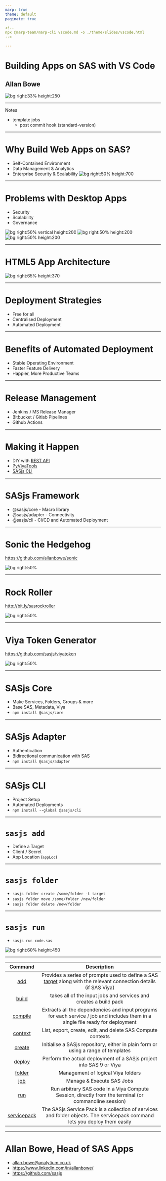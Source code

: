 ```yaml
---
marp: true
theme: default
paginate: true

<!--
npx @marp-team/marp-cli vscode.md -o ./theme/slides/vscode.html
-->

---
```

<!-- header: ![h:6em](https://sasjs.io/img/js-logo700x389.png)-->

# Building Apps on SAS with VS Code

## Allan Bowe

![bg right:33% height:250 ](https://datacontroller.io/wp-content/uploads/2020/10/abow.png)

<!-- TRANSCRIPT
My name is Allan Bowe and this is a very short overview of building and deploying HTML5 apps on SAS.
-->

---
Notes

- template jobs
  - post commit hook (standard-version)


---
# Why Build Web Apps on SAS?

- Self-Contained Environment
- Data Management & Analytics
- Enterprise Security & Scalability
![bg right:50% height:700](https://algorithmia.com/blog/wp-content/uploads/2019/10/Jira_workflow_animation.gif)


<!-- TRANSCRIPT
Why SAS? Firstly it's completely self contained.  Everything
you need is preconfigured, such as
 - SAS Web Server
 - Application Server
 - Load Balancing
and of course, dozens of access engines connecting to all kinds of
databases such as snowflake, redshift and Google BigQuery.
Beyond superfast in-memory cas, and machine learning viya actions, there's
also formidable integration with Enterprise IT.  SAS provides LDAP
integration, Single Signon, data encryption, SSL, full audit tracing,
you name it..
Beyond the scalability of SAS itself, web apps are inherently scalable.
They can be deployed to any device with a browser, where they'll run
safely inside that browser sandbox.  There also very easy to un-deploy -
compared to say a VBA, R or Python based desktop app.
-->

---
# Problems with Desktop Apps

* Security
* Scalability
* Governance

![bg right:50% vertical height:200](https://i.imgur.com/n3BKKPb.gif)
![bg right:50% height:200](https://media2.giphy.com/media/KAq5w47R9rmTuvWOWa/giphy.gif)
![bg right:50% height:200](https://www.r-project.org/Rlogo.png)



<!--
Of course, both Python and R can run on a server, and VBA apps can deprecate themselves and force you to download the latest instance.  But given the fact that desktop apps, or End User Computing, is still so prominent - and this includes legacy SAS AF, SCL driven apps - it's worth reviewing the reasons to avoid this particular paradigm.

Security is a big one, and this can be problems with embedded passwords, the amount of filesystem access the app has, or the fact that anyone on the filesystem can access, and potentially modify, the app.

Scalability, as just mentioned, rolling out a desktop app to 1000 users is non-trivial and typically requires the engagement of a different team.

Governance is probably the biggest reasons to avoid desktop apps as it can be really difficult to know who's using what, and which version.

-->

---


# HTML5 App Architecture

![bg right:65% height:370 ](https://sasjs.io/img/architecture.png)

---
# Deployment Strategies

- Free for all
- Centralised Deployment
- Automated Deployment

<!-- TRANSCRIPT
In terms of deployment strategies, certainly the fastest way you can get your app into SAS is just write it there directly and make changes directly on the server.

As soon as things get complex, and especially once you start adding more users and basing business critical reporting on the platform this approach breaks down very quickly.  You need to know what is changing in the environment, so you can troubleshoot and roll back should incidents occur.

A centralised model might involve a spreadsheet and nominated individuals doing the promote.  This does introduce a bottleneck and reliance on key individuals, and doesn't necessarily make things any more transparent.

Automated deployment is the only real strategy, especially in Viya where it's so easy to do.  A change might be reviewed as part of a pull request, and autodeployed following a merge to a nominated GIT branch, providing full transparency and the ability to run automated tests with every commit.
-->


---
# Benefits of Automated Deployment

- Stable Operating Environment
- Faster Feature Delivery
- Happier, More Productive Teams

<!-- TRANSCRIPT
Benefits include a more stable environment, especially when deploying frequently as smaller changes are easier to roll back.

Regular deployments also make for faster feature delivery, which not only
delights business stakeholders but the development teams also - they get
to spend more time building cool stuff and less time attending Release
Meetings and filling out paperwork.
-->


---
# Release Management

- Jenkins / MS Release Manager
- Bitbucket / Gitlab Pipelines
- Github Actions

<!-- TRANSCRIPT
Tools for running release processes include traditional ones such as Jenkins
and Release Manager, however for mid-sized deployments you could
also consider Pipelines (actions in github) which means you'd never
have to leave your GIT repository.
-->

---
# Making it Happen

- DIY with [REST API](https://developer.sas.com/guides/restapis/viya-rest.html)
- [PyViyaTools](https://github.com/sassoftware/pyviyatools)
- [SASjs CLI](cli.sasjs.io)

<!-- TRANSCRIPT
Whichever tool you use, in order to connect to SAS there are three major
options:
* doing it yourself with your preferred language - most flexible, can also
take the most time
* If you like python, then the pyviya tools has a bunch of utilities
* And because we're web developers, we built a CLI within SASjs
-->
---
# SASjs Framework

- @sasjs/core - Macro library
- @sasjs/adapter - Connectivity
- @sasjs/cli - CI/CD and Automated Deployment

<!--
* Macros in SAS
* Adapter in Typescript
* CLI in Javascript (Node runtime)
-->


---
# Sonic the Hedgehog

https://github.com/allanbowe/sonic

![bg right:50%](https://j.gifs.com/q7vkm2.gif)

---
# Rock Roller

http://bit.ly/sasrockroller

![bg right:50%](https://j.gifs.com/1W8vNj.gif)

---
# Viya Token Generator

https://github.com/sasjs/viyatoken

![bg right:50%](https://j.gifs.com/p80jDr.gif)


---
# SASjs Core

- Make Services, Folders, Groups & more
- Base SAS, Metadata, Viya
- `npm install @sasjs/core`

<!-- TRANSCRIPT
Over 100 utility macros to accelerate app development at the backend, whether that's standalone SAS, SAS 9 or Viya.
It can be installed locally in a GIT project and version locked with NPM, included directly from the git repo in a SAS session, or deployed in a more traditional way using SASAUTOs.
-->

---
# SASjs Adapter

- Authentication
- Bidirectional communication with SAS
- `npm install @sasjs/adapter`

<!-- TRANSCRIPT
The adapter handles SAS Logon authentication and all the back and forth between the frontend app and the backend SAS server.  It can be installed locally in an NPM project, or directly in any web app with a script tag.
-->

---
# SASjs CLI

- Project Setup
- Automated Deployments
- `npm install --global @sasjs/cli`

<!-- TRANSCRIPT
The CLI provides an opinionated project setup and a set of easy to use commands for handling common deployment tasks. It needs to be installed globally in order to be available in your preferred shell window.
-->

---
# `sasjs add`

- Define a Target
- Client / Secret
- App Location (`appLoc`)

---
# `sasjs folder`

- `sasjs folder create /some/folder -t target`
- `sasjs folder move /some/folder /new/folder`
- `sasjs folder delete /new/folder`


---

# `sasjs run`

- `sasjs run code.sas`

![bg right:60% height:450](docs/img/sasjsrun1.png)

---
<!-- header: ![h:3em](https://sasjs.io/img/js-logo700x389.png)-->


| Command |Description|
|:-------:|:----:|
|   [add](https://cli.sasjs.io/add)   | Provides a series of prompts used to define a SAS  [target](https://sasjs.io/glossary#target ) along with the relevant connection details (if SAS Viya) |
|[build](https://cli.sasjs.io/build)  |takes all of the input jobs and services and creates a build pack|
|[compile](https://cli.sasjs.io/compile)|Extracts all the dependencies and input programs for each service / job and includes them in a single file ready for deployment|
|[context](https://cli.sasjs.io/context)|List, export, create, edit, and delete SAS Compute contexts|
|[create](https://cli.sasjs.io/create)| Initialise a SASjs repository, either in plain form or using a range of templates|
|[deploy](https://cli.sasjs.io/deploy)|Perform the actual deployment of a SASjs project into SAS 9 or Viya|
|[folder](https://cli.sasjs.io/folder)|Management of logical Viya folders|
|[job](https://cli.sasjs.io/job)|Manage & Execute SAS Jobs|
|[run](https://cli.sasjs.io/run)|Run arbitrary SAS code in a Viya Compute Session, directly from the terminal (or commandline session)|
|[servicepack](/servicepack)|The SASjs Service Pack is a collection of services and folder objects.  The servicepack command lets you deploy them easily|

<!-- TRANSCRIPT
We have a growing number of additional actions, and if there's any you'd like to see, just head over to the repo and raise an issue.
-->

---
<!-- header: ![h:6em](https://sasjs.io/img/js-logo700x389.png)-->

# Allan Bowe, Head of SAS Apps

- allan.bowe@analytium.co.uk
- https://www.linkedin.com/in/allanbowe/
- https://github.com/sasjs

<!-- TRANSCRIPT
The github link is right there, feel free to reach out if you'd like to know more, we'd be happy to arrange workshop or training session for you and your team.
-->
